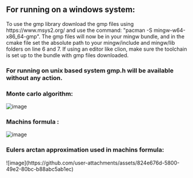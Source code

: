 <h2>For running on a windows system:</h2>
To use the gmp library download the gmp files using https://www.msys2.org/ and use the command: "pacman -S mingw-w64-x86_64-gmp". The gmp files will now be in your mingw bundle, and in the cmake file set the absolute path to your mingw/include and mingw/lib folders on line 6 and 7. If using an editor like clion, make sure the toolchain is set up to the bundle with gmp files downloaded.

<h3>For running on unix based system gmp.h will be available without any action.</h3>

<h3>Monte carlo algorithm:</h3>

![image](https://github.com/user-attachments/assets/c9b02bde-339f-42e2-9f47-209e31c25f9b)

<h3>Machins formula :</h3>

![image](https://github.com/user-attachments/assets/17842720-39b5-4188-ae9e-e0121cbe2cd7)

<h3>Eulers arctan approximation used in machins formula:</h3>
![image](https://github.com/user-attachments/assets/824e676d-5800-49e2-80bc-b88abc5ab1ec)

